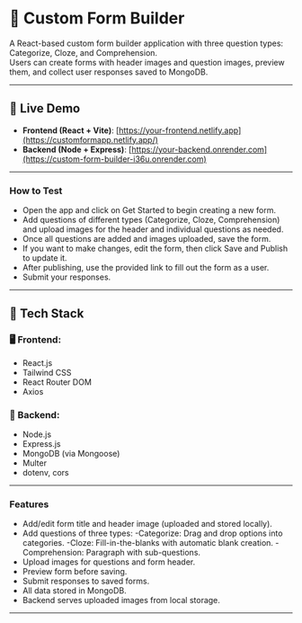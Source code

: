 
# 💼 Custom Form Builder

A React-based custom form builder application with three question types: Categorize, Cloze, and Comprehension.  
Users can create forms with header images and question images, preview them, and collect user responses saved to MongoDB.

---

## 🚀 Live Demo

- **Frontend (React + Vite)**: [https://your-frontend.netlify.app](https://customformapp.netlify.app/)
- **Backend (Node + Express)**: [https://your-backend.onrender.com](https://custom-form-builder-i36u.onrender.com)

---

### How to Test
- Open the app and click on Get Started to begin creating a new form.
- Add questions of different types (Categorize, Cloze, Comprehension) and upload images for the header and individual questions as needed.
- Once all questions are added and images uploaded, save the form.
- If you want to make changes, edit the form, then click Save and Publish to update it.
- After publishing, use the provided link to fill out the form as a user.
- Submit your responses.

---

## 🧰 Tech Stack

### 🖥 Frontend:
- React.js
- Tailwind CSS
- React Router DOM
- Axios

### 🔧 Backend:
- Node.js
- Express.js
- MongoDB (via Mongoose)
- Multer
- dotenv, cors

---

### Features
- Add/edit form title and header image (uploaded and stored locally).
- Add questions of three types:
  -Categorize: Drag and drop options into categories.
  -Cloze: Fill-in-the-blanks with automatic blank creation.
  -Comprehension: Paragraph with sub-questions.
- Upload images for questions and form header.
- Preview form before saving.
- Submit responses to saved forms.
- All data stored in MongoDB.
- Backend serves uploaded images from local storage.

---
